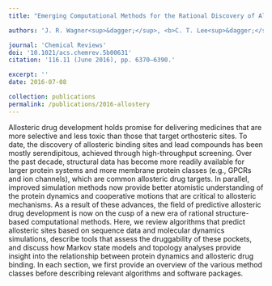```yaml
---
title: "Emerging Computational Methods for the Rational Discovery of Allosteric Drugs"

authors: 'J. R. Wagner<sup>&dagger;</sup>, <b>C. T. Lee<sup>&dagger;</sup></b>, J. D. Durrant, R. D. Malmstrom, V. A. Feher, and R. E. Amaro<sup>$</sup>'

journal: 'Chemical Reviews'
doi: '10.1021/acs.chemrev.5b00631'
citation: '116.11 (June 2016), pp. 6370–6390.'

excerpt: ''
date: 2016-07-08

collection: publications
permalink: /publications/2016-allostery
---
```


Allosteric drug development holds promise for delivering medicines that are more selective and less toxic than those that target orthosteric sites. To date, the discovery of allosteric binding sites and lead compounds has been mostly serendipitous, achieved through high-throughput screening. Over the past decade, structural data has become more readily available for larger protein systems and more membrane protein classes (e.g., GPCRs and ion channels), which are common allosteric drug targets. In parallel, improved simulation methods now provide better atomistic understanding of the protein dynamics and cooperative motions that are critical to allosteric mechanisms. As a result of these advances, the field of predictive allosteric drug development is now on the cusp of a new era of rational structure-based computational methods. Here, we review algorithms that predict allosteric sites based on sequence data and molecular dynamics simulations, describe tools that assess the druggability of these pockets, and discuss how Markov state models and topology analyses provide insight into the relationship between protein dynamics and allosteric drug binding. In each section, we first provide an overview of the various method classes before describing relevant algorithms and software packages.